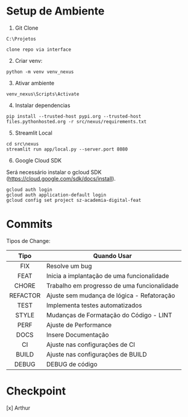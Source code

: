 # Setup de Ambiente

1. Git Clone

```
C:\Projetos

clone repo via interface
```

2. Criar venv:

```
python -m venv venv_nexus
```

3. Ativar ambiente

```
venv_nexus\Scripts\Activate
```

4. Instalar dependencias

```
pip install --trusted-host pypi.org --trusted-host files.pythonhosted.org -r src/nexus/requirements.txt
```

5. Streamlit Local
```
cd src\nexus
streamlit run app/local.py --server.port 8080
```

6. Google Cloud SDK

Será necessário instalar o gcloud SDK (https://cloud.google.com/sdk/docs/install).
```
gcloud auth login
gcloud auth application-default login
gcloud config set project sz-academia-digital-feat
```

# Commits
Tipos de Change:

Tipo | Quando Usar
:---:|------------------------------------------
FIX | Resolve um bug
FEAT | Inicia a implantação de uma funcionalidade
CHORE | Trabalho em progresso de uma funcionalidade
REFACTOR | Ajuste sem mudança de lógica - Refatoração
TEST | Implementa testes automatizados
STYLE | Mudanças de Formatação do Código - LINT
PERF | Ajuste de Performance
DOCS | Insere Documentação
CI | Ajuste nas configurações de CI
BUILD  | Ajuste nas configurações de BUILD
DEBUG | DEBUG de código

# Checkpoint

[x] Arthur